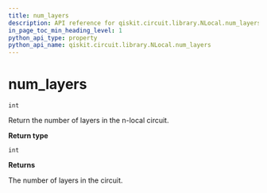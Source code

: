 ```yaml
---
title: num_layers
description: API reference for qiskit.circuit.library.NLocal.num_layers
in_page_toc_min_heading_level: 1
python_api_type: property
python_api_name: qiskit.circuit.library.NLocal.num_layers
---
```


# num\_layers

<span id="qiskit.circuit.library.NLocal.num_layers" />

`int`

Return the number of layers in the n-local circuit.

**Return type**

`int`

**Returns**

The number of layers in the circuit.

